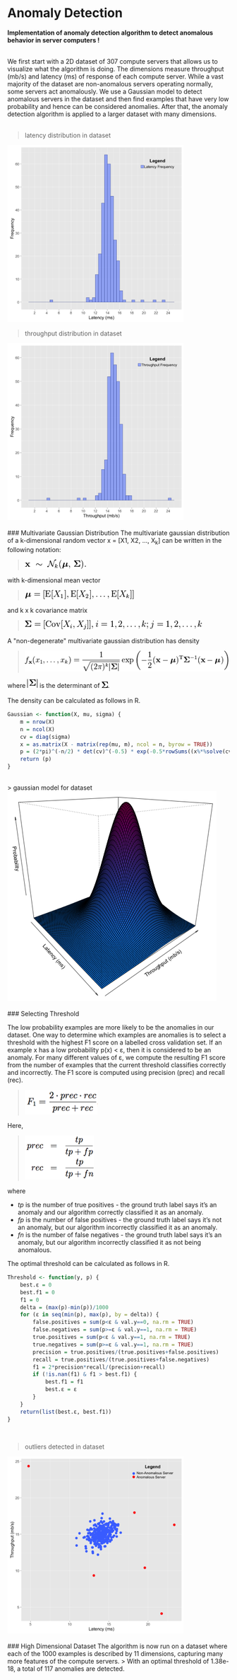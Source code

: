 # Anomaly Detection

**Implementation of anomaly detection algorithm to detect anomalous behavior in server computers !**
<br><br>

We first start with a 2D dataset of 307 compute servers that allows us to visualize what the algorithm is doing. The dimensions measure throughput (mb/s) and latency (ms) of response of each compute server. While a vast majority of the dataset are non-anomalous servers operating normally, some servers act anomalously. We use a Gaussian model to detect anomalous servers in the dataset and then find examples that have very low probability and hence can be considered anomalies. After that, the anomaly detection algorithm is applied to a larger dataset with many dimensions.
<br><br>

> latency distribution in dataset

<img src="plots\latency.png" width="400">

> throughput distribution in dataset

<img src="plots\throughput.png" width="400">
<br><br>
### Multivariate Gaussian Distribution
The multivariate gaussian distribution of a k-dimensional random vector x = [X1, X2, …, X<sub>k</sub>] can be written in the following notation:

> <img src=\resources\notation.png>

with k-dimensional mean vector

><img src=resources\mean.png>

and k x k covariance matrix

><img src=resources\var.png>

A "non-degenerate" multivariate gaussian distribution has density

> <img src=\resources\equation.png>

where <img src=resources\detSigma.png> is the determinant of <img src=resources\sigma.png>.
<br><br>
The density can be calculated as follows in R.
```r
Gaussian <- function(X, mu, sigma) {
    m = nrow(X)
    n = ncol(X)
    cv = diag(sigma)
    x = as.matrix(X - matrix(rep(mu, m), ncol = n, byrow = TRUE))
    p = (2*pi)^(-n/2) * det(cv)^(-0.5) * exp(-0.5*rowSums((x%*%solve(cv))*x))
    return (p)
}
```
<br>
> gaussian model for dataset

<img src = "plots\surface.png">
<br><br>
### Selecting Threshold

The low probability examples are more likely to be the anomalies in our dataset. One way to determine which examples are anomalies is to select a threshold with the highest F1 score on a labelled cross validation set. If an example x has a low probability p(x) < ε, then it is considered to be an anomaly. For many different values of ε, we compute the resulting F1 score from the number of examples that the current threshold classifies correctly and incorrectly.
The F1 score is computed using precision (prec) and recall (rec).

><img src=\resources\f1.png>

Here,

><img src=resources\prec.png>

where
* <i>tp</i> is the number of true positives - the ground truth label says it’s an anomaly and our algorithm correctly classified it as an anomaly.
* <i>fp</i> is the number of false positives - the ground truth label says it’s not an anomaly, but our algorithm incorrectly classified it as an anomaly.
* <i>fn</i> is the number of false negatives - the ground truth label says it’s an anomaly, but our algorithm incorrectly classified it as not being anomalous.

The optimal threshold can be calculated as follows in R.

```r
Threshold <- function(y, p) {
    best.ε = 0
    best.f1 = 0
    f1 = 0
    delta = (max(p)-min(p))/1000
    for (ε in seq(min(p), max(p), by = delta)) {
        false.positives = sum(p<ε & val.y==0, na.rm = TRUE)
        false.negatives = sum(p>=ε & val.y==1, na.rm = TRUE)
        true.positives = sum(p<ε & val.y==1, na.rm = TRUE)
        true.negatives = sum(p>=ε & val.y==1, na.rm = TRUE)
        precision = true.positives/(true.positives+false.positives)
        recall = true.positives/(true.positives+false.negatives)
        f1 = 2*precision*recall/(precision+recall)
        if (!is.nan(f1) & f1 > best.f1) {
            best.f1 = f1
            best.ε = ε
        }
    }
    return(list(best.ε, best.f1))
}
```
<br>

> outliers detected in dataset

<img src="plots\outliers.png" width="400">
<br><br>
### High Dimensional Dataset
The algorithm is now run on a dataset where each of the 1000 examples is described by 11 dimensions, capturing many more features of the compute servers.
> With an optimal threshold of 1.38e-18, a total of 117 anomalies are detected.
